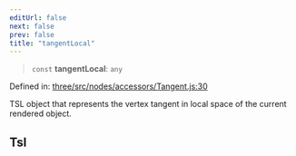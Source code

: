```yaml
---
editUrl: false
next: false
prev: false
title: "tangentLocal"
---
```


> `const` **tangentLocal**: `any`

Defined in: [three/src/nodes/accessors/Tangent.js:30](https://github.com/DefinitelyMaybe/three-i18n/blob/fa57b79433d1c349ffb23a78727299c8d4190136/three/src/nodes/accessors/Tangent.js#L30)

TSL object that represents the vertex tangent in local space of the current rendered object.

## Tsl
